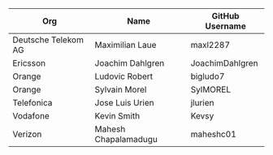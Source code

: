 | Org                 | Name                 | GitHub Username |
|---------------------|----------------------|-----------------|
| Deutsche Telekom AG | Maximilian Laue      | maxl2287        |
| Ericsson            | Joachim Dahlgren     | JoachimDahlgren |
| Orange              | Ludovic Robert       | bigludo7        |
| Orange              | Sylvain Morel        | SylMOREL        |
| Telefonica          | Jose Luis Urien      | jlurien         |
| Vodafone            | Kevin Smith          | Kevsy           |
| Verizon             | Mahesh Chapalamadugu | maheshc01       |
